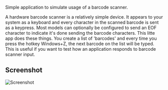 Simple application to simulate usage of a barcode scanner.

A hardware barcode scanner is a relatively simple device. It appears to your system as a keyboard and every character in the scanned barcode is sent as a keypress. Most models can optionally be configured to send an EOF character to indicate it's done sending the barcode characters. This litte app does these things. You create a list of 'barcodes' and every time you press the hotkey Windows+Z, the next barcode on the list will be typed. This is useful if you want to test how an application responds to barcode scanner input.

## Screenshot

![Screenshot](https://raw.github.com/sumeetmaharjan/barcode-simulator/master/docs/screenshot-2024-03-08.png)
